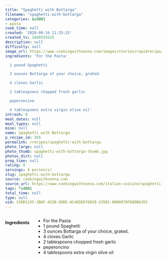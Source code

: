 ```yaml
---
title: "Spaghetti with Bottarga"
filename: "spaghetti-with-bottarga"
categories: &id001
- pasta
cook_time: null
created: '2020-09-16 11:25:25'
created_ts: 1600255525
description: null
difficulty: null
image_url: https://www.cookingwithnonna.com/images/stories/rapidrecipe/th/cropped-1939-spaghetti%20with%20bottarga%20-%201000.jpg
ingredients: 'For the Pasta:

  1 pound Spaghetti

  3 ounces Bottarga of your choice, grated.

  4 cloves Garlic

  2 tablespoons chopped fresh garlic

  peperoncino

  4 tablespoons extra virgin olive oil'
intrash: 0
meal_dates: null
meal_types: null
mine: null
name: Spaghetti with Bottarga
p_recipe_id: 355
permalink: /recipes/spaghetti-with-bottarga
photo_large: null
photo_thumb: spaghetti-with-bottarga-thumb.jpg
photos_dict: null
prep_time: null
rating: 0
servings: 4 person(s)
slug: spaghetti-with-bottarga
source: cookingwithnonna.com
source_url: https://www.cookingwithnonna.com/italian-cuisine/spaghetti-with-bottarga.html
tags: *id001
total_time: null
type: null
uid: 336D1235-3BAF-452B-98DE-AC4EDED76029-13501-0000079F68DBA355
---
```

<div class="large-8 medium-7 columns" id="writeup">	</div><!-- #writeup -->
</div><!-- #row-one -->
<div class="row" id="row-two">	<div class="medium-4 small-5 columns" id="ingredients"><h4>Ingredients</h4><div class="box box-ingredients content"><ul>
<li>For the Pasta:</li>
<li>1 pound Spaghetti</li>
<li>3 ounces Bottarga of your choice, grated.</li>
<li>4 cloves Garlic</li>
<li>2 tablespoons chopped fresh garlic</li>
<li>peperoncino</li>
<li>4 tablespoons extra virgin olive oil</li>
</ul>
</div>	</div>	<div class="medium-6 small-7 columns" id="directions">	</div>